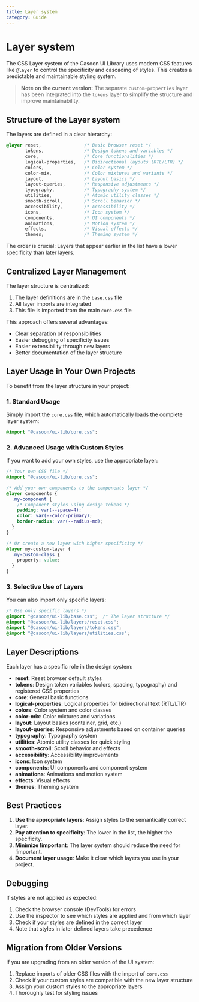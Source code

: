```yaml
---
title: Layer system
category: Guide
---
```


# Layer system

The CSS Layer system of the Casoon UI Library uses modern CSS features like `@layer` to control the specificity and cascading of styles. This creates a predictable and maintainable styling system.

> **Note on the current version:** The separate `custom-properties` layer has been integrated into the `tokens` layer to simplify the structure and improve maintainability.

## Structure of the Layer system

The layers are defined in a clear hierarchy:

```css
@layer reset,                /* Basic browser reset */
       tokens,               /* Design tokens and variables */
       core,                 /* Core functionalities */
       logical-properties,   /* Bidirectional layouts (RTL/LTR) */
       colors,               /* Color system */
       color-mix,            /* Color mixtures and variants */
       layout,               /* Layout basics */
       layout-queries,       /* Responsive adjustments */
       typography,           /* Typography system */
       utilities,            /* Atomic utility classes */
       smooth-scroll,        /* Scroll behavior */
       accessibility,        /* Accessibility */
       icons,                /* Icon system */
       components,           /* UI components */
       animations,           /* Motion system */
       effects,              /* Visual effects */
       themes;               /* Theming system */
```

The order is crucial: Layers that appear earlier in the list have a lower specificity than later layers.

## Centralized Layer Management

The layer structure is centralized:

1. The layer definitions are in the `base.css` file
2. All layer imports are integrated
3. This file is imported from the main `core.css` file

This approach offers several advantages:
- Clear separation of responsibilities
- Easier debugging of specificity issues
- Easier extensibility through new layers
- Better documentation of the layer structure

## Layer Usage in Your Own Projects

To benefit from the layer structure in your project:

### 1. Standard Usage

Simply import the `core.css` file, which automatically loads the complete layer system:

```css
@import "@casoon/ui-lib/core.css";
```

### 2. Advanced Usage with Custom Styles

If you want to add your own styles, use the appropriate layer:

```css
/* Your own CSS file */
@import "@casoon/ui-lib/core.css";

/* Add your own components to the components layer */
@layer components {
  .my-component {
    /* Component styles using design tokens */
    padding: var(--space-4);
    color: var(--color-primary);
    border-radius: var(--radius-md);
  }
}

/* Or create a new layer with higher specificity */
@layer my-custom-layer {
  .my-custom-class {
    property: value;
  }
}
```

### 3. Selective Use of Layers

You can also import only specific layers:

```css
/* Use only specific layers */
@import "@casoon/ui-lib/base.css";  /* The layer structure */
@import "@casoon/ui-lib/layers/reset.css";
@import "@casoon/ui-lib/layers/tokens.css";
@import "@casoon/ui-lib/layers/utilities.css";
```

## Layer Descriptions

Each layer has a specific role in the design system:

- **reset**: Reset browser default styles
- **tokens**: Design token variables (colors, spacing, typography) and registered CSS properties
- **core**: General basic functions
- **logical-properties**: Logical properties for bidirectional text (RTL/LTR)
- **colors**: Color system and color classes
- **color-mix**: Color mixtures and variations
- **layout**: Layout basics (container, grid, etc.)
- **layout-queries**: Responsive adjustments based on container queries
- **typography**: Typography system
- **utilities**: Atomic utility classes for quick styling
- **smooth-scroll**: Scroll behavior and effects
- **accessibility**: Accessibility improvements
- **icons**: Icon system
- **components**: UI components and component system
- **animations**: Animations and motion system
- **effects**: Visual effects
- **themes**: Theming system

## Best Practices

1. **Use the appropriate layers**: Assign styles to the semantically correct layer.
2. **Pay attention to specificity**: The lower in the list, the higher the specificity.
3. **Minimize !important**: The layer system should reduce the need for !important.
4. **Document layer usage**: Make it clear which layers you use in your project.

## Debugging

If styles are not applied as expected:

1. Check the browser console (DevTools) for errors
2. Use the inspector to see which styles are applied and from which layer
3. Check if your styles are defined in the correct layer
4. Note that styles in later defined layers take precedence

## Migration from Older Versions

If you are upgrading from an older version of the UI system:

1. Replace imports of older CSS files with the import of `core.css`
2. Check if your custom styles are compatible with the new layer structure
3. Assign your custom styles to the appropriate layers
4. Thoroughly test for styling issues 

